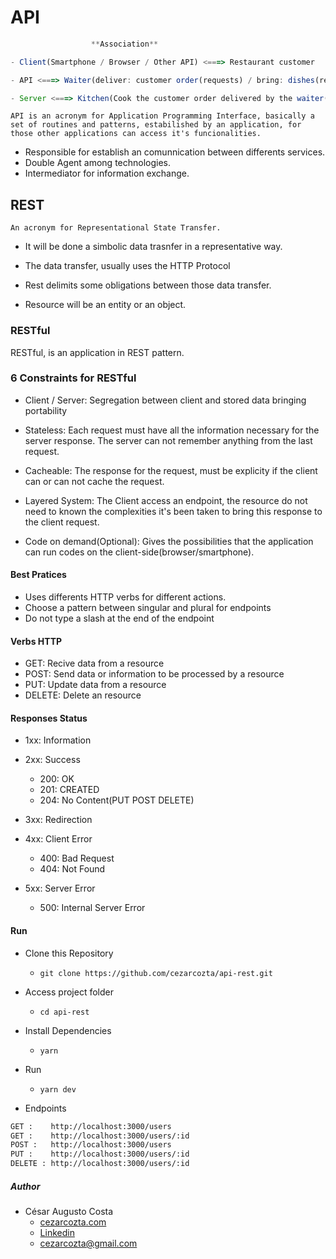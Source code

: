 # API  

```ts
                  **Association**  

- Client(Smartphone / Browser / Other API) <===> Restaurant customer  

- API <===> Waiter(deliver: customer order(requests) / bring: dishes(responses))  

- Server <===> Kitchen(Cook the customer order delivered by the waiter(Process Requests))  
```

``
API is an acronym for Application Programming Interface, basically a set of routines and patterns, estabilished by an application, for those other applications can access it's funcionalities.
``

- Responsible for establish an comunnication between differents services.  
- Double Agent among technologies.  
- Intermediator for information exchange.  

## REST  

`An acronym for Representational State Transfer.`

- It will be done a simbolic data trasnfer in a representative way.

- The data transfer, usually uses the HTTP Protocol

- Rest delimits some obligations between those data transfer.

- Resource will be an entity or an object.

### RESTful  

RESTful, is an application in REST pattern.

### 6 Constraints for RESTful  

- Client / Server: Segregation between client and stored data  bringing portability  

- Stateless: Each request must have all the information necessary for the server response. The server can not remember anything from the last request.  

- Cacheable: The response for the request, must be explicity if the client can or can not cache the request.  

- Layered System: The Client access an endpoint, the resource do not need to known the complexities it's been taken to bring this response to the client request.  

- Code on demand(Optional): Gives the possibilities that the application can run codes on the client-side(browser/smartphone).

#### Best Pratices  

- Uses differents HTTP verbs for different actions.  
- Choose a pattern between singular and plural for endpoints  
- Do not type a slash at the end of the endpoint  

#### Verbs HTTP

- GET: Recive data from a resource  
- POST: Send data or information to be processed by a resource  
- PUT: Update data from a resource  
- DELETE: Delete an resource  

#### Responses Status  

- 1xx: Information  

- 2xx: Success  
  - 200: OK
  - 201: CREATED  
  - 204: No Content(PUT POST DELETE)  

- 3xx: Redirection  

- 4xx: Client Error  
  - 400: Bad Request
  - 404: Not Found

- 5xx: Server Error  
  - 500: Internal Server Error  

#### Run

- Clone this Repository  
  - `git clone https://github.com/cezarcozta/api-rest.git`  

- Access project folder  
  - `cd api-rest`  

- Install Dependencies  
  - `yarn`  

- Run
  - `yarn dev`

- Endpoints

```sh
GET :    http://localhost:3000/users
GET :    http://localhost:3000/users/:id
POST :   http://localhost:3000/users
PUT :    http://localhost:3000/users/:id
DELETE : http://localhost:3000/users/:id
```

##### Author  

- César Augusto Costa  
  - [cezarcozta.com](https://cezarcozta.com)
  - [Linkedin](https://www.linkdin.com/in/cezarcozta)
  - cezarcozta@gmail.com  
